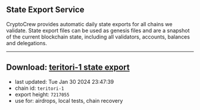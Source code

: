 ## State Export Service
CryptoCrew provides automatic daily state exports for all chains we validate. State export files can be used as genesis files and are a snapshot of the current blockchain state, including all validators, accounts, balances and delegations.

---
**Download: [teritori-1 state export](https://dl.ccvalidators.com/SERVICE/teritori/teritori-1_export_7217055.json)**
---

- last updated: Tue Jan 30 2024 23:47:39
- chain id: `teritori-1`
- export height: `7217055`
- use for: airdrops, local tests, chain recovery
